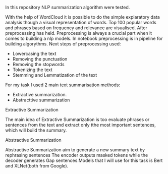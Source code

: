 In this repository NLP summarization algorithm were tested. 

With the help of WordCloud it is possible to do the simple explaratory data analysis though a visual representation of words. Top 100 popular words and phrases based on frequency and relevance are visualised. 
After preprocessing has held. Preprocessing is always a crucial part when it comes to building a nlp models. In notebook preprocessing is in pipeline for building algorythms. Next steps of preprocessing used:
- Lowercasing the text
- Removing the punctuation
- Removing the stopwords
- Tokenizing the text
- Stemming and Lemmatization of the text

For my task I used 2 main text summarisation methods:
- Extractive summarization.
- Abstracttive summarization

Extractive Summarization 

The main idea of Extractive Summarization is too evaluate phrases or sentences from the text and extract only tthe most important sentences, which will build the summary.

Abstractive Summarization

Abstractive Summarization aim to generate a new summary text by rephrasing sentences The encoder outputs masked tokens while the decoder generates Gap sentences.Models that I will use for this task is Bert and XLNet(both from Google).
